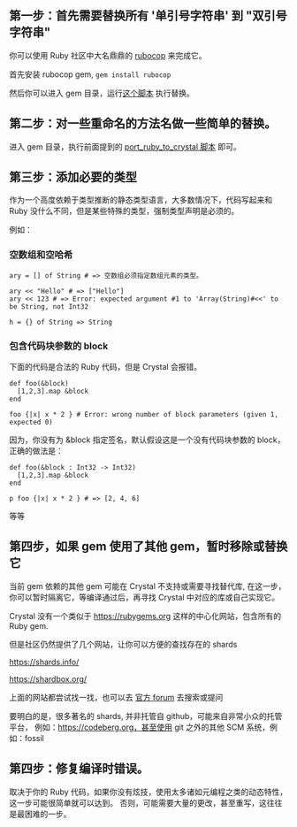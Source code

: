 ## 第一步：首先需要替换所有 '单引号字符串' 到 "双引号字符串"

你可以使用 Ruby 社区中大名鼎鼎的 [rubocop](https://github.com/rubocop/rubocop) 来完成它。

首先安装 rubocop gem, `gem install rubocop`

然后你可以进入 gem 目录，运行[这个脚本](https://github.com/crystal-china/port_ruby_to_crystal/blob/master/bin/rubocop_double_quotes) 执行替换。


## 第二步：对一些重命名的方法名做一些简单的替换。

进入 gem 目录，执行前面提到的 [port_ruby_to_crystal 脚本](https://github.com/crystal-china/port_ruby_to_crystal/blob/master/bin/port_ruby_to_crystal) 即可。

## 第三步：添加必要的类型

作为一个高度依赖于类型推断的静态类型语言，大多数情况下，代码写起来和 Ruby 没什么不同，但是某些特殊的类型，强制类型声明是必须的。

例如：

### 空数组和空哈希

```crystal
ary = [] of String # => 空数组必须指定数组元素的类型。

ary << "Hello" # => ["Hello"]
ary << 123 # => Error: expected argument #1 to 'Array(String)#<<' to be String, not Int32

h = {} of String => String
```

### 包含代码块参数的 block

下面的代码是合法的 Ruby 代码，但是 Crystal 会报错。

```crystal
def foo(&block)
  [1,2,3].map &block
end

foo {|x| x * 2 } # Error: wrong number of block parameters (given 1, expected 0)
```

因为，你没有为 &block 指定签名，默认假设这是一个没有代码块参数的 block，正确的做法是：


```crystal
def foo(&block : Int32 -> Int32)
  [1,2,3].map &block
end

p foo {|x| x * 2 } # => [2, 4, 6]
```

等等

## 第四步，如果 gem 使用了其他 gem，暂时移除或替换它

当前 gem 依赖的其他 gem 可能在 Crystal 不支持或需要寻找替代库, 在这一步，
你可以暂时隔离它，等编译通过后，再寻找 Crystal 中对应的库或自己实现它。

Crystal 没有一个类似于 https://rubygems.org 这样的中心化网站，包含所有的 Ruby gem.

但是社区仍然提供了几个网站，让你可以方便的查找存在的 shards

https://shards.info/

https://shardbox.org/

上面的网站都尝试找一找，也可以去 [官方 forum](forum.crystal-lang.org) 去搜索或提问

要明白的是，很多著名的 shards, 并非托管自 github，可能来自非常小众的托管平台，
例如：https://codeberg.org，甚至使用 git 之外的其他 SCM 系统，例如：fossil


## 第四步：修复编译时错误。

取决于你的 Ruby 代码，如果你没有炫技，使用太多诸如元编程之类的动态特性，这一步可能很简单就可以达到。
否则，可能需要大量的更改，甚至重写，这往往是最困难的一步。

